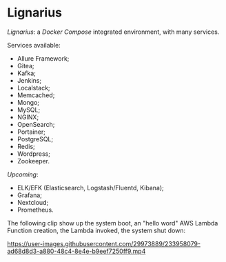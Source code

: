# Lignarius
_Lignarius_: a _Docker Compose_ integrated environment, with many services.

Services available:

- Allure Framework;
- Gitea;
- Kafka;
- Jenkins;
- Localstack;
- Memcached;
- Mongo;
- MySQL;
- NGINX;
- OpenSearch;
- Portainer;
- PostgreSQL;
- Redis;
- Wordpress;
- Zookeeper.

_Upcoming_:

- ELK/EFK (Elasticsearch, Logstash/Fluentd, Kibana);
- Grafana;
- Nextcloud;
- Prometheus.

The following clip show up the system boot, an "hello word" AWS Lambda Function creation, the Lambda invoked, the system shut down: 

https://user-images.githubusercontent.com/29973889/233958079-ad68d8d3-a880-48c4-8e4e-b9eef7250ff9.mp4

